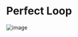 # Perfect Loop

![image](https://user-images.githubusercontent.com/5763301/162602548-25d019e7-eeb5-4710-a16b-3433b995fcbb.jpg)